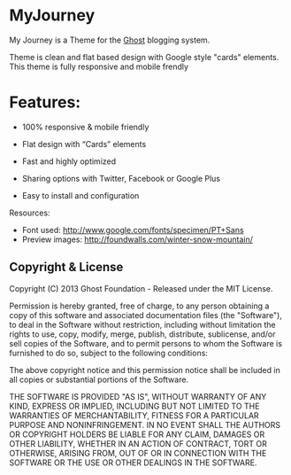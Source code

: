 # MyJourney

My Journey is a Theme for the [Ghost](http://github.com/tryghost/ghost/) blogging system.

Theme is clean and flat based design with Google style "cards" elements. This theme is fully responsive and mobile frendly




# Features:

- 100% responsive & mobile friendly

- Flat design with “Cards” elements 

- Fast and highly optimized

- Sharing options with Twitter, Facebook or Google Plus

- Easy to install and configuration


Resources:
- Font used: http://www.google.com/fonts/specimen/PT+Sans
- Preview images: http://foundwalls.com/winter-snow-mountain/


## Copyright & License

Copyright (C) 2013 Ghost Foundation - Released under the MIT License.

Permission is hereby granted, free of charge, to any person obtaining a copy of this software and associated documentation files (the "Software"), to deal in the Software without restriction, including without limitation the rights to use, copy, modify, merge, publish, distribute, sublicense, and/or sell copies of the Software, and to permit persons to whom the Software is furnished to do so, subject to the following conditions:

The above copyright notice and this permission notice shall be included in all copies or substantial portions of the Software.

THE SOFTWARE IS PROVIDED "AS IS", WITHOUT WARRANTY OF ANY KIND, EXPRESS OR IMPLIED, INCLUDING BUT NOT LIMITED TO THE WARRANTIES OF MERCHANTABILITY, FITNESS FOR A PARTICULAR PURPOSE AND
NONINFRINGEMENT. IN NO EVENT SHALL THE AUTHORS OR COPYRIGHT HOLDERS BE LIABLE FOR ANY CLAIM, DAMAGES OR OTHER LIABILITY, WHETHER IN AN ACTION OF CONTRACT, TORT OR OTHERWISE, ARISING FROM, OUT OF OR IN CONNECTION WITH THE SOFTWARE OR THE USE OR OTHER DEALINGS IN THE SOFTWARE.
